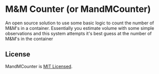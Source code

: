 # M&M Counter (or MandMCounter)

An open source solution to use some basic logic to count the number of M&M's in a container. Essentially you estimate volume with some simple observations and this system attempts it's best guess at the number of M&M's in the container

## License

MandMCounter is [MIT Licensed](https://github.com/samsmithnz/MandMCounter/blob/master/LICENSE.txt).